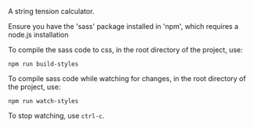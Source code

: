 A string tension calculator.

Ensure you have the 'sass' package installed in 'npm', which requires a node.js installation

To compile the sass code to css, in the root directory of the project, use:
```
npm run build-styles
```

To compile sass code while watching for changes, in the root directory of the project, use:
```
npm run watch-styles
```

To stop watching, use `ctrl-c`.